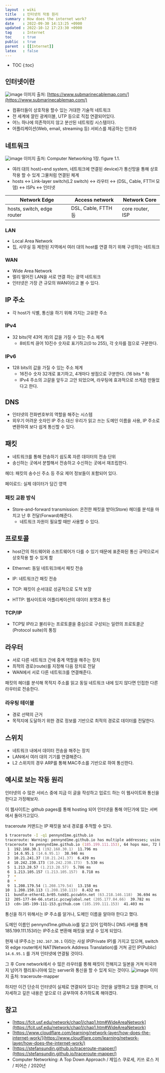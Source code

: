```yaml
---
layout  : wiki
title   : 인터넷의 작동 원리
summary : How does the internet work?
date    : 2022-09-30 14:13:25 +0900
updated : 2022-10-12 17:23:30 +0900
tag     : Internet
toc     : true
public  : true
parent  : [[Internet]]
latex   : false
---
```

* TOC
{:toc}

## 인터넷이란

![image]( /resource/wiki/how-does-the-internet-work/193767971-e5d8cab6-52fc-4aba-982d-b8f9605a87e5.png )
이미지 출처: [https://www.submarinecablemap.com/](https://www.submarinecablemap.com/)

- 컴퓨터들이 상호작용 할수 있는 거대한 기술적 네트워크
- 전 세계에 깔린 광케이블, UTP 등으로 직접 연결되어있다.
- 어느 하나에 의존적이지 않고 분산된 네트워킹 시스템이다.
- 어플리케이션(Web, email, streaming 등) 서비스를 제공하는 인프라

## 네트워크

![image]( /resource/wiki/how-does-the-internet-work/194316474-99c8b996-fb1d-454e-816e-e652eae4e896.png )
이미지 출처: Computer Networking 1장. figure 1.1.

- 여러 대의 host(=end system, 네트워크에 연결된 device)가 통신망을 통해 상호작용 할 수 있게 그물처럼 연결된 체계
- hosts ↔ Link-layer switch(L2 switch) ↔ 라우터 ↔ (DSL, Cable, FTTH 모뎀) ↔ ISPs ↔ 인터넷

| Network Edge               | Access network             | Network Core     |
|----------------------------|----------------------------|------------------|
| hosts, switch, edge router | DSL, Cable, FTTH 등        | core router, ISP |

### LAN

- Local Area Network
- 집, 사무실 등 제한된 지역에서 여러 대의 host를 연결 하기 위해 구성하는 네트워크

### WAN

- Wide Area Network
- 멀리 떨어진 LAN을 서로 연결 하는 광역 네트워크
- 인터넷은 가장 큰 규모의 WAN이라고 볼 수 있다.

## IP 주소

- 각 host가 식별, 통신을 하기 위해 가지는 고유한 주소

### IPv4

- 32 bits(약 43억 개)의 값을 가질 수 있는 주소 체계
  - 8비트씩 끊어 10진수 숫자로 표기하고(0 to 255), 각 숫자를 점으로 구분한다.

### IPv6

- 128 bits의 값을 가질 수 있는 주소 체계
  - 16진수 숫자 32개로 표기하고, 4개마다 쌍점으로 구분한다. (16 bits * 8)
  - IPv4 주소의 고갈을 앞두고 고안 되었으며, 라우팅에 효과적으로 쓰게끔 만들었다고 한다.

## DNS

- 인터넷의 전화번호부의 역할을 해주는 시스템
- 외우기 어려운 숫자인 IP 주소 대신 우리가 읽고 쓰는 도메인 이름을 사용, IP 주소로 변환하여 보다 쉽게 통신할 수 있다.

## 패킷

- 네트워크를 통해 전송하기 쉽도록 자른 데이터의 전송 단위
- 송신하는 곳에서 분할해서 전송하고 수신하는 곳에서 재조립한다.

헤더: 패킷의 송수신 주소 등 주요 제어 정보들이 포함되어 있다.

페이로드: 실제 데이터가 담긴 영역

### 패킷 교환 방식

- Store-and-forward transmission: 온전한 패킷을 받아(Store) 헤더를 분석을 마치고 난 후 전달(Forward)해준다.
  - 네트워크 자원이 필요할 때만 사용할 수 있다.

## 프로토콜

- host간의 하드웨어와 소프트웨어가 다를 수 있기 때문에 표준화된 통신 규약으로서 상호작용 할 수 있게 함

- Ethernet: 동일 네트워크에서 패킷 전송
- IP: 네트워크간 패킷 전송
- TCP: 패킷이 순서대로 성공적으로 도착 보장
- HTTP: 웹사이트와 어플리케이션의 데이터 포맷과 통신

### TCP/IP

- TCP및 IP라고 불리우는 프로토콜을 중심으로 구성되는 일련의 프로토콜군(Protocol suite)의 통칭

## 라우터

- 서로 다른 네트워크 간에 중계 역할을 해주는 장치
- 최적의 경로(route)를 지정해 다음 장치로 전달
- WAN에서 서로 다른 네트워크를 연결해준다.

패킷의 헤더를 분석해 목적지 주소를 읽고 동일 네트워크 내에 있지 않다면 인접한 다른 라우터로 전송한다.

### 라우팅 테이블

- 경로 선택의 근거
- 목적지에 도달하기 위한 경로 정보를 기반으로 최적의 경로로 데이터를 전달한다.

## 스위치

- 네트워크 내에서 데이터 전송을 해주는 장치
- LAN에서 여러 대의 기기를 연결해준다.
- L2 스위치의 경우 ARP를 통해 MAC주소를 기반으로 하여 통신한다.

## 예시로 보는 작동 원리

인터넷의 수 많은 서비스 중에 지금 이 글을 작성하고 업로드 하는 이 웹사이트와 통신을 한다고 가정해보자.

이 웹사이트는 github pages를 통해 hosting 되어 인터넷을 통해 어딘가에 있는 서버에서 돌아가고있다.

traceroute 커맨드는 IP 패킷을 보내 경로를 추적할 수 있다.

```zsh
$ traceroute -I -q1 pennynd1me.github.io
traceroute: Warning: pennynd1me.github.io has multiple addresses; using 185.199.111.153
traceroute to pennynd1me.github.io (185.199.111.153), 64 hops max, 72 byte packets
 1  192.168.30.1 (192.168.30.1)  11.796 ms
 2  14.6.95.1 (14.6.95.1)  38.946 ms
 3  10.21.241.37 (10.21.241.37)  6.439 ms
 4  10.242.230.173 (10.242.230.173)  5.530 ms
 5  1.213.28.57 (1.213.28.57)  5.786 ms
 6  1.213.105.157 (1.213.105.157)  8.718 ms
 7  *
 8  *
 9  1.208.179.54 (1.208.179.54)  13.158 ms
10  1.208.150.113 (1.208.150.113)  8.432 ms
11  bundle-ether41.br05.tok01.pccwbtn.net (63.218.146.118)  36.694 ms
12  205-177-84-66.static.pccwglobal.net (205.177.84.66)  39.782 ms
13  cdn-185-199-111-153.github.com (185.199.111.153)  41.403 ms
```

통신을 하기 위해서는 IP 주소를 알거나, 도메인 이름을 알아야 한다고 했다.

도메인 이름인 pennynd1me.github.io를 알고 있어 입력하니 DNS 서버를 통해 185.199.111.153라는 IP주소로 변환해 패킷을 보낼 수 있게 되었다.

현재 내 IP주소는 `192.167.30.1` 이라는 사설 IP(Private IP)를 가지고 있으며, switch와 edge router에서 NAT(Network Address Translation)를 거쳐 공인 IP(Public) `14.6.95.1` 를 가져 인터넷에 연결될 것이다.

그 후 Core network에서 수 많은 라우터를 통해 패킷이 전해지고 일본을 거쳐 미국까지 넘어가 캘리포니아에 있는 server와 통신을 할 수 있게 되는 것이다.
![image]( /resource/wiki/how-does-the-internet-work/195280526-3dff0d33-4bcf-41e2-be71-32346749a627.png )
이미지 출처: traceroute-mapper

하지만 이건 단순히 인터넷이 실제로 연결되어 있다는 것만을 설명하고 있을 뿐이며, 더 자세하고 깊은 내용은 앞으로 더 공부하여 추가하도록 해야겠다.

## 참고

- [https://fcit.usf.edu/network/chap1/chap1.htm#WideAreaNetwork](https://fcit.usf.edu/network/chap1/chap1.htm#WideAreaNetwork)
- [https://www.cloudflare.com/learning/network-layer/how-does-the-internet-work/](https://www.cloudflare.com/learning/network-layer/how-does-the-internet-work/)
- [https://stefansundin.github.io/traceroute-mapper/](https://stefansundin.github.io/traceroute-mapper/)
- Computer Networking: A Top Down Approach / 제임스 쿠로세, 키쓰 로스 저 / 피어슨 / 2020년
